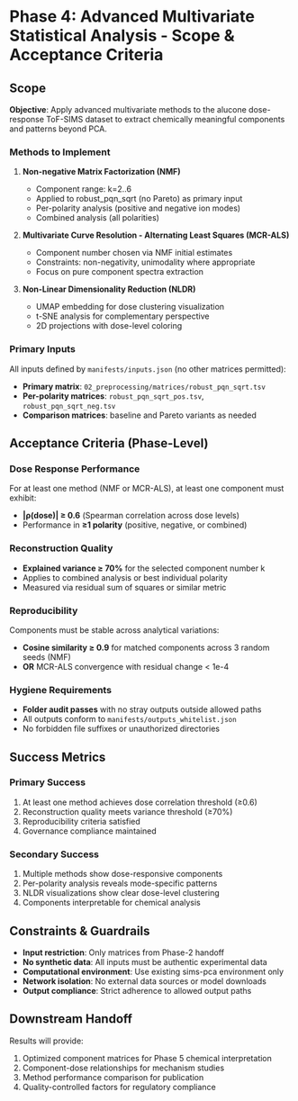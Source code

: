 # Phase 4: Advanced Multivariate Statistical Analysis - Scope & Acceptance Criteria

## Scope

**Objective**: Apply advanced multivariate methods to the alucone dose-response ToF-SIMS dataset to extract chemically meaningful components and patterns beyond PCA.

### Methods to Implement

1. **Non-negative Matrix Factorization (NMF)**
   - Component range: k=2..6
   - Applied to robust_pqn_sqrt (no Pareto) as primary input
   - Per-polarity analysis (positive and negative ion modes)
   - Combined analysis (all polarities)

2. **Multivariate Curve Resolution - Alternating Least Squares (MCR-ALS)**
   - Component number chosen via NMF initial estimates
   - Constraints: non-negativity, unimodality where appropriate
   - Focus on pure component spectra extraction

3. **Non-Linear Dimensionality Reduction (NLDR)**
   - UMAP embedding for dose clustering visualization
   - t-SNE analysis for complementary perspective
   - 2D projections with dose-level coloring

### Primary Inputs

All inputs defined by `manifests/inputs.json` (no other matrices permitted):
- **Primary matrix**: `02_preprocessing/matrices/robust_pqn_sqrt.tsv`
- **Per-polarity matrices**: `robust_pqn_sqrt_pos.tsv`, `robust_pqn_sqrt_neg.tsv`
- **Comparison matrices**: baseline and Pareto variants as needed

## Acceptance Criteria (Phase-Level)

### Dose Response Performance
For at least one method (NMF or MCR-ALS), at least one component must exhibit:
- **|ρ(dose)| ≥ 0.6** (Spearman correlation across dose levels)
- Performance in **≥1 polarity** (positive, negative, or combined)

### Reconstruction Quality
- **Explained variance ≥ 70%** for the selected component number k
- Applies to combined analysis or best individual polarity
- Measured via residual sum of squares or similar metric

### Reproducibility
Components must be stable across analytical variations:
- **Cosine similarity ≥ 0.9** for matched components across 3 random seeds (NMF)
- **OR** MCR-ALS convergence with residual change < 1e-4

### Hygiene Requirements
- **Folder audit passes** with no stray outputs outside allowed paths
- All outputs conform to `manifests/outputs_whitelist.json`
- No forbidden file suffixes or unauthorized directories

## Success Metrics

### Primary Success
1. At least one method achieves dose correlation threshold (≥0.6)
2. Reconstruction quality meets variance threshold (≥70%)
3. Reproducibility criteria satisfied
4. Governance compliance maintained

### Secondary Success
1. Multiple methods show dose-responsive components
2. Per-polarity analysis reveals mode-specific patterns
3. NLDR visualizations show clear dose-level clustering
4. Components interpretable for chemical analysis

## Constraints & Guardrails

- **Input restriction**: Only matrices from Phase-2 handoff
- **No synthetic data**: All inputs must be authentic experimental data
- **Computational environment**: Use existing sims-pca environment only
- **Network isolation**: No external data sources or model downloads
- **Output compliance**: Strict adherence to allowed output paths

## Downstream Handoff

Results will provide:
1. Optimized component matrices for Phase 5 chemical interpretation
2. Component-dose relationships for mechanism studies
3. Method performance comparison for publication
4. Quality-controlled factors for regulatory compliance